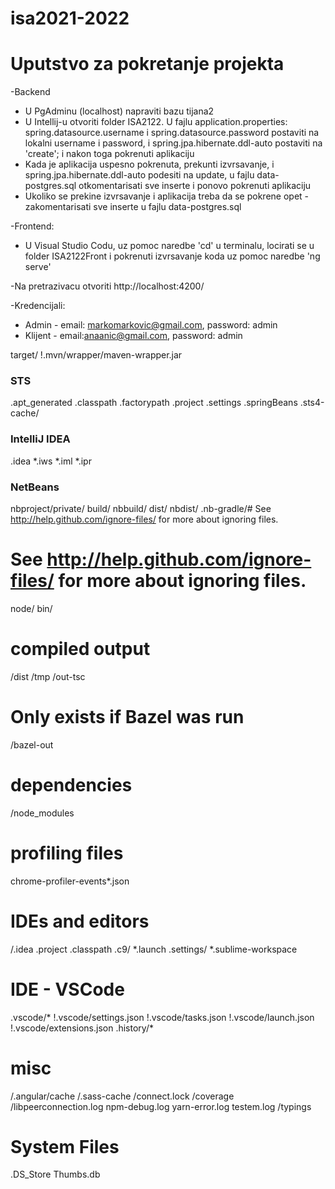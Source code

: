 # isa2021-2022

# Uputstvo za pokretanje projekta

-Backend
  - U PgAdminu (localhost) napraviti bazu tijana2
  - U Intellij-u otvoriti folder ISA2122. U fajlu application.properties: spring.datasource.username i spring.datasource.password postaviti na lokalni username i password, i spring.jpa.hibernate.ddl-auto postaviti na 'create'; i nakon toga pokrenuti aplikaciju
  - Kada je aplikacija uspesno pokrenuta, prekunti izvrsavanje, i spring.jpa.hibernate.ddl-auto podesiti na update, u fajlu data-postgres.sql otkomentarisati sve inserte i ponovo pokrenuti aplikaciju
  -  Ukoliko se prekine izvrsavanje i aplikacija treba da se pokrene opet - zakomentarisati sve inserte u fajlu data-postgres.sql

-Frontend:
  - U Visual Studio Codu, uz pomoc naredbe 'cd' u terminalu, locirati se u folder ISA2122Front i pokrenuti izvrsavanje koda uz pomoc naredbe 'ng serve'

-Na pretrazivacu otvoriti http://localhost:4200/

-Kredencijali:
  - Admin - email: markomarkovic@gmail.com, password: admin
  - Klijent - email:anaanic@gmail.com, password: admin


target/
!.mvn/wrapper/maven-wrapper.jar

### STS ###
.apt_generated
.classpath
.factorypath
.project
.settings
.springBeans
.sts4-cache/

### IntelliJ IDEA ###
.idea
*.iws
*.iml
*.ipr

### NetBeans ###
nbproject/private/
build/
nbbuild/
dist/
nbdist/
.nb-gradle/# See http://help.github.com/ignore-files/ for more about ignoring files.

# See http://help.github.com/ignore-files/ for more about ignoring files.

node/
bin/

# compiled output
/dist
/tmp
/out-tsc
# Only exists if Bazel was run
/bazel-out

# dependencies
/node_modules

# profiling files
chrome-profiler-events*.json

# IDEs and editors
/.idea
.project
.classpath
.c9/
*.launch
.settings/
*.sublime-workspace

# IDE - VSCode
.vscode/*
!.vscode/settings.json
!.vscode/tasks.json
!.vscode/launch.json
!.vscode/extensions.json
.history/*

# misc
/.angular/cache
/.sass-cache
/connect.lock
/coverage
/libpeerconnection.log
npm-debug.log
yarn-error.log
testem.log
/typings

# System Files
.DS_Store
Thumbs.db
